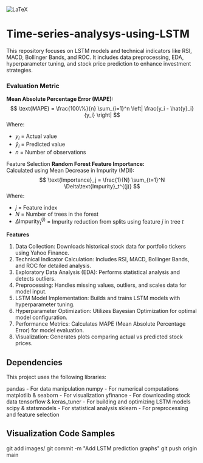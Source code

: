 ![LaTeX](https://img.shields.io/badge/LaTeX-Equations-blue?style=flat)
# Time-series-analysys-using-LSTM
This repository focuses on LSTM models and technical indicators like RSI, MACD, Bollinger Bands, and ROC. It includes data preprocessing, EDA, hyperparameter tuning, and stock price prediction to enhance investment strategies.

### Evaluation Metric
**Mean Absolute Percentage Error (MAPE):**
$$
\text{MAPE} = \frac{100\%}{n} \sum_{i=1}^n \left| \frac{y_i - \hat{y}_i}{y_i} \right|
$$
Where:
- $y_i$ = Actual value
- $\hat{y}_i$ = Predicted value
- $n$ = Number of observations

Feature Selection 
**Random Forest Feature Importance:**  
Calculated using Mean Decrease in Impurity (MDI):
$$
\text{Importance}_j = \frac{1}{N} \sum_{t=1}^N \Delta\text{Impurity}_t^{(j)}
$$
Where:
- $j$ = Feature index
- $N$ = Number of trees in the forest
- $\Delta\text{Impurity}_t^{(j)}$ = Impurity reduction from splits using feature $j$ in tree $t$


**Features**
1. Data Collection: Downloads historical stock data for portfolio tickers using Yahoo Finance.
2. Technical Indicator Calculation: Includes RSI, MACD, Bollinger Bands, and ROC for detailed analysis.
3. Exploratory Data Analysis (EDA): Performs statistical analysis and detects outliers.
4. Preprocessing: Handles missing values, outliers, and scales data for model input.
5. LSTM Model Implementation: Builds and trains LSTM models with hyperparameter tuning.
6. Hyperparameter Optimization: Utilizes Bayesian Optimization for optimal model configuration.
7. Performance Metrics: Calculates MAPE (Mean Absolute Percentage Error) for model evaluation.
8. Visualization: Generates plots comparing actual vs predicted stock prices.


## Dependencies
This project uses the following libraries:

pandas - For data manipulation
numpy - For numerical computations
matplotlib & seaborn - For visualization
yfinance - For downloading stock data
tensorflow & keras_tuner - For building and optimizing LSTM models
scipy & statsmodels - For statistical analysis
sklearn - For preprocessing and feature selection

## Visualization Code Samples
git add images/
git commit -m "Add LSTM prediction graphs"
git push origin main
